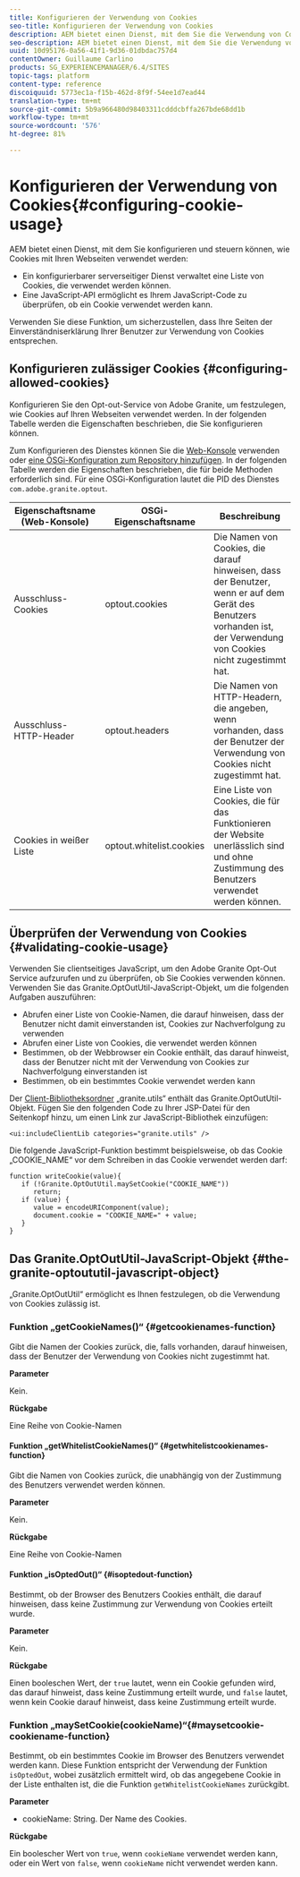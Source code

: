 ```yaml
---
title: Konfigurieren der Verwendung von Cookies
seo-title: Konfigurieren der Verwendung von Cookies
description: AEM bietet einen Dienst, mit dem Sie die Verwendung von Cookies auf Ihren Webseiten konfigurieren und steuern können.
seo-description: AEM bietet einen Dienst, mit dem Sie die Verwendung von Cookies auf Ihren Webseiten konfigurieren und steuern können.
uuid: 10d95176-0a56-41f1-9d36-01dbdac757d4
contentOwner: Guillaume Carlino
products: SG_EXPERIENCEMANAGER/6.4/SITES
topic-tags: platform
content-type: reference
discoiquuid: 5773ec1a-f15b-462d-8f9f-54ee1d7ead44
translation-type: tm+mt
source-git-commit: 5b9a966480d98403311cdddcbffa267bde68dd1b
workflow-type: tm+mt
source-wordcount: '576'
ht-degree: 81%

---
```



# Konfigurieren der Verwendung von Cookies{#configuring-cookie-usage}

AEM bietet einen Dienst, mit dem Sie konfigurieren und steuern können, wie Cookies mit Ihren Webseiten verwendet werden:

* Ein konfigurierbarer serverseitiger Dienst verwaltet eine Liste von Cookies, die verwendet werden können.
* Eine JavaScript-API ermöglicht es Ihrem JavaScript-Code zu überprüfen, ob ein Cookie verwendet werden kann.

Verwenden Sie diese Funktion, um sicherzustellen, dass Ihre Seiten der Einverständniserklärung Ihrer Benutzer zur Verwendung von Cookies entsprechen.

## Konfigurieren zulässiger Cookies {#configuring-allowed-cookies}

Konfigurieren Sie den Opt-out-Service von Adobe Granite, um festzulegen, wie Cookies auf Ihren Webseiten verwendet werden. In der folgenden Tabelle werden die Eigenschaften beschrieben, die Sie konfigurieren können.

Zum Konfigurieren des Dienstes können Sie die [Web-Konsole](/help/sites-deploying/configuring-osgi.md#osgi-configuration-with-the-web-console) verwenden oder [eine OSGi-Konfiguration zum Repository hinzufügen](/help/sites-deploying/configuring-osgi.md#adding-a-new-configuration-to-the-repository). In der folgenden Tabelle werden die Eigenschaften beschrieben, die für beide Methoden erforderlich sind. Für eine OSGi-Konfiguration lautet die PID des Dienstes `com.adobe.granite.optout`.

| Eigenschaftsname (Web-Konsole) | OSGi-Eigenschaftsname | Beschreibung |
|---|---|---|
| Ausschluss-Cookies | optout.cookies | Die Namen von Cookies, die darauf hinweisen, dass der Benutzer, wenn er auf dem Gerät des Benutzers vorhanden ist, der Verwendung von Cookies nicht zugestimmt hat. |
| Ausschluss-HTTP-Header | optout.headers | Die Namen von HTTP-Headern, die angeben, wenn vorhanden, dass der Benutzer der Verwendung von Cookies nicht zugestimmt hat. |
| Cookies in weißer Liste | optout.whitelist.cookies | Eine Liste von Cookies, die für das Funktionieren der Website unerlässlich sind und ohne Zustimmung des Benutzers verwendet werden können. |

## Überprüfen der Verwendung von Cookies {#validating-cookie-usage}

Verwenden Sie clientseitiges JavaScript, um den Adobe Granite Opt-Out Service aufzurufen und zu überprüfen, ob Sie Cookies verwenden können. Verwenden Sie das Granite.OptOutUtil-JavaScript-Objekt, um die folgenden Aufgaben auszuführen:

* Abrufen einer Liste von Cookie-Namen, die darauf hinweisen, dass der Benutzer nicht damit einverstanden ist, Cookies zur Nachverfolgung zu verwenden
* Abrufen einer Liste von Cookies, die verwendet werden können
* Bestimmen, ob der Webbrowser ein Cookie enthält, das darauf hinweist, dass der Benutzer nicht mit der Verwendung von Cookies zur Nachverfolgung einverstanden ist
* Bestimmen, ob ein bestimmtes Cookie verwendet werden kann

Der [Client-Bibliotheksordner](/help/sites-developing/clientlibs.md#referencing-client-side-libraries) „granite.utils“ enthält das Granite.OptOutUtil-Objekt. Fügen Sie den folgenden Code zu Ihrer JSP-Datei für den Seitenkopf hinzu, um einen Link zur JavaScript-Bibliothek einzufügen:

`<ui:includeClientLib categories="granite.utils" />`

Die folgende JavaScript-Funktion bestimmt beispielsweise, ob das Cookie „COOKIE_NAME“ vor dem Schreiben in das Cookie verwendet werden darf:

```
function writeCookie(value){
   if (!Granite.OptOutUtil.maySetCookie("COOKIE_NAME")) 
      return;
   if (value) {
      value = encodeURIComponent(value);
      document.cookie = "COOKIE_NAME=" + value; 
   }
}
```

## Das Granite.OptOutUtil-JavaScript-Objekt  {#the-granite-optoututil-javascript-object}

„Granite.OptOutUtil“ ermöglicht es Ihnen festzulegen, ob die Verwendung von Cookies zulässig ist.

### Funktion „getCookieNames()“  {#getcookienames-function}

Gibt die Namen der Cookies zurück, die, falls vorhanden, darauf hinweisen, dass der Benutzer der Verwendung von Cookies nicht zugestimmt hat.

**Parameter**

Kein.

**Rückgabe**

Eine Reihe von Cookie-Namen

#### Funktion „getWhitelistCookieNames()“  {#getwhitelistcookienames-function}

Gibt die Namen von Cookies zurück, die unabhängig von der Zustimmung des Benutzers verwendet werden können.

**Parameter**

Kein.

**Rückgabe**

Eine Reihe von Cookie-Namen

#### Funktion „isOptedOut()“  {#isoptedout-function}

Bestimmt, ob der Browser des Benutzers Cookies enthält, die darauf hinweisen, dass keine Zustimmung zur Verwendung von Cookies erteilt wurde.

**Parameter**

Kein.

**Rückgabe**

Einen booleschen Wert, der `true` lautet, wenn ein Cookie gefunden wird, das darauf hinweist, dass keine Zustimmung erteilt wurde, und `false` lautet, wenn kein Cookie darauf hinweist, dass keine Zustimmung erteilt wurde.

### Funktion „maySetCookie(cookieName)“{#maysetcookie-cookiename-function}

Bestimmt, ob ein bestimmtes Cookie im Browser des Benutzers verwendet werden kann. Diese Funktion entspricht der Verwendung der Funktion `isOptedOut`, wobei zusätzlich ermittelt wird, ob das angegebene Cookie in der Liste enthalten ist, die die Funktion `getWhitelistCookieNames` zurückgibt.

**Parameter**

* cookieName: String. Der Name des Cookies.

**Rückgabe**

Ein boolescher Wert von `true`, wenn `cookieName` verwendet werden kann, oder ein Wert von `false`, wenn `cookieName` nicht verwendet werden kann.
